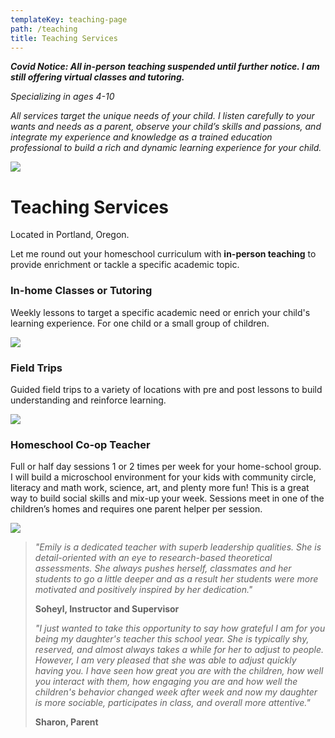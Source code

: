 ```yaml
---
templateKey: teaching-page
path: /teaching
title: Teaching Services
---
```

***Covid Notice: All in-person teaching suspended until further notice. I am still offering virtual classes and tutoring.***

*Specializing in ages 4-10*

*All services target the unique needs of your child. I listen carefully to your wants and needs as a parent, observe your child’s skills and passions, and integrate my experience and knowledge as a trained education professional to build a rich and dynamic learning experience for your child.*

![](/img/balancingact.jpg)

# **Teaching Services**

Located in Portland, Oregon.

Let me round out your homeschool curriculum with **in-person teaching** to provide enrichment or tackle a specific academic topic.

### In-home Classes or Tutoring

Weekly lessons to target a specific academic need or enrich your child's learning experience. For one child or a small group of children.

![](/img/img_4110-1-.jpg)

### Field Trips

Guided field trips to a variety of locations with pre and post lessons to build understanding and reinforce learning.

![](/img/fieldtrip.jpg)

### Homeschool Co-op Teacher

Full or half day sessions 1 or 2 times per week for your home-school group. I will build a microschool environment for your kids with community circle, literacy and math work, science, art, and plenty more fun! This is a great way to build social skills and mix-up your week. Sessions meet in one of the children’s homes and requires one parent helper per session. 

![](/img/moon.jpg)

> *"Emily is a dedicated teacher with superb leadership qualities. She is detail-oriented with an eye to research-based theoretical assessments. She always pushes herself, classmates and her students to go a little deeper and as a result her students were more motivated and positively inspired by her dedication."* 
>
> **Soheyl, Instructor and Supervisor** 
>
> *"I just wanted to take this opportunity to say how grateful I am for you being my daughter's teacher this school year. She is typically shy, reserved, and almost always takes a while for her to adjust to people. However, I am very pleased that she was able to adjust quickly having you. I have seen how great you are with the children, how well you interact with them, how engaging you are and how well the children's behavior changed week after week and now my daughter is more sociable, participates in class, and overall more attentive."*
>
> **Sharon, Parent**